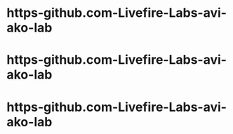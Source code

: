 # https-github.com-Livefire-Labs-avi-ako-lab
# https-github.com-Livefire-Labs-avi-ako-lab
# https-github.com-Livefire-Labs-avi-ako-lab
